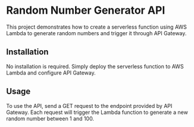 # Random Number Generator API

This project demonstrates how to create a serverless function using AWS Lambda to generate random numbers and trigger it through API Gateway.

## Installation

No installation is required. Simply deploy the serverless function to AWS Lambda and configure API Gateway.

## Usage

To use the API, send a GET request to the endpoint provided by API Gateway. Each request will trigger the Lambda function to generate a new random number between 1 and 100.
